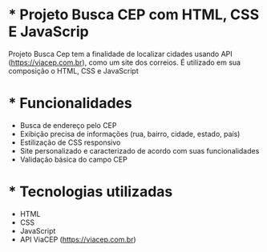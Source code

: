 # * Projeto Busca CEP com HTML, CSS E JavaScrip

Projeto Busca Cep tem a finalidade de localizar cidades usando API (https://viacep.com.br), como um site dos correios. É utilizado em sua composição o HTML, CSS e JavaScript

# * Funcionalidades

 - Busca de endereço pelo CEP
 - Exibição precisa de informações (rua, bairro, cidade, estado, país)
 - Estilização de CSS responsivo
 - Site personalizado e caracterizado de acordo com suas funcionalidades
 - Validação básica do campo CEP 

# * Tecnologias utilizadas 

 - HTML
 - CSS
 - JavaScript 
 - API ViaCEP (https://viacep.com.br)